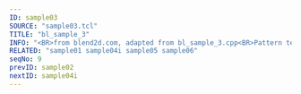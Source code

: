 ```yaml
---
ID: sample03
SOURCE: "sample03.tcl"
TITLE: "bl_sample_3"
INFO: "<BR>from blend2d.com, adapted from bl_sample_3.cpp<BR>Pattern textures"
RELATED: "sample01 sample04i sample05 sample06"
seqNo: 9
prevID: sample02
nextID: sample04i
---
```

